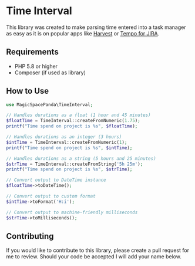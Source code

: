 # Time Interval

This library was created to make parsing time entered into a task manager as easy as it is on popular apps like [Harvest](https://getharvest.com/) or [Tempo for JIRA](https://marketplace.atlassian.com/vendors/6558/tempo-for-jira).

## Requirements

- PHP 5.8 or higher
- Composer (if used as library)

## How to Use

```php
use MagicSpacePanda\TimeInterval;

// Handles durations as a float (1 hour and 45 minutes)
$floatTime = TimeInterval::createFromNumeric(1.75);
printf("Time spend on project is %s", $floatTime);

// Handles durations as an integer (3 hours)
$intTime = TimeInterval::createFromNumeric(1);
printf("Time spend on project is %s", $intTime);

// Handles durations as a string (5 hours and 25 minutes)
$strTime = TimeInterval::createFromString('5h 25m');
printf("Time spend on project is %s", $strTime);

// Convert output to DateTime instance
$floatTime->toDateTime();

// Convert output to custom format
$intTime->toFormat('H:i');

// Convert output to machine-friendly milliseconds
$strTime->toMilliseconds();
```

## Contributing

If you would like to contribute to this library, please create a pull request for me to review. Should your code be accepted I will add your name below.
